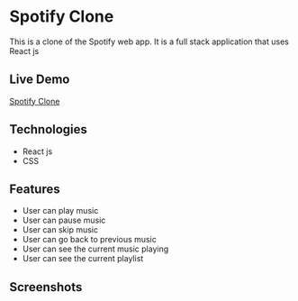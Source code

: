 # Spotify Clone
This is a clone of the Spotify web app. It is a full stack application that uses React js

## Live Demo
[Spotify Clone](https://frontend-openspace.vercel.app/)

## Technologies
- React js
- CSS

## Features
- User can play music
- User can pause music
- User can skip music
- User can go back to previous music
- User can see the current music playing
- User can see the current playlist

## Screenshots